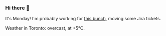 ### Hi there :wave:

It's Monday! I'm probably working for [this bunch](https://github.com/kohofinancial), moving some Jira tickets.

Weather in Toronto: overcast, at +5°C.
